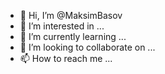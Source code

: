- 👋 Hi, I’m @MaksimBasov
- 👀 I’m interested in ...
- 🌱 I’m currently learning ...
- 💞️ I’m looking to collaborate on ...
- 📫 How to reach me ...

<!---
MaksimBasov/MaksimBasov is a ✨ special ✨ repository because its `README.md` (this file) appears on your GitHub profile.
You can click the Preview link to take a look at your changes.
--->

